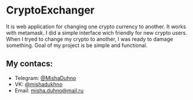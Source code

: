 # CryptoExchanger
It is web application for changing one crypto currency to another. It works with metamask. I did a simple interface wich friendly for new crypto users. When I tryed to change my crypto to another, I was ready to damage something. Goal of my project is be simple and functional.
## My contacs:
<ul>
  <li>Telegram: <a href="https://web.telegram.org">@MishaDuhno</a></li>
  <li>VK: <a href="https://vk.com/mishadukhno">@mishadukhno</a></li>
  <li>Email: <a href="mailto:misha.duhno@mail.ru">misha.duhno@mail.ru</a></li>
</ul>
